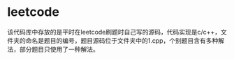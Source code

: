 # leetcode
该代码库中存放的是平时在leetcode刷题时自己写的源码，代码实现是c/c++，文件夹的命名是题目的编号，题目源码位于文件夹中的1.cpp，个别题目含有多种解法，部分题目只使用了一种解法。
